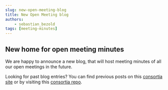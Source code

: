 ```yaml
---
slug: new-open-meeting-blog
title: New Open Meeting blog
authors: 
    - sebastian_bezold
tags: [meeting-minutes]
---
```


## New home for open meeting minutes

We are happy to announce a new blog, that will host meeting minutes of all our open meetings in the future.

Looking for past blog entries? You can find previous posts on this [consortia site](https://catenax-ng.github.io/blog/) or by visiting this [consortia repo](https://github.com/catenax-ng/catenax-ng.github.io/tree/main/blog).
